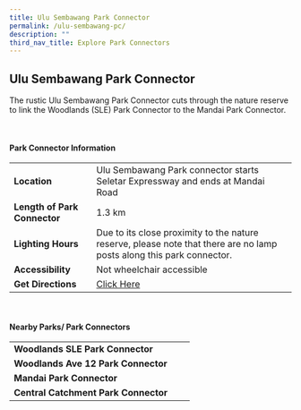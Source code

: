 ```yaml
---
title: Ulu Sembawang Park Connector
permalink: /ulu-sembawang-pc/
description: ""
third_nav_title: Explore Park Connectors
---
```

## Ulu Sembawang Park Connector



The rustic Ulu Sembawang Park Connector cuts through the nature reserve to link the Woodlands (SLE) Park Connector to the Mandai Park Connector. 

<br>

#### Park Connector Information

|  |  |  |
| -------- | -------- | -------- |
| **Location** | Ulu Sembawang Park connector starts Seletar Expressway and ends at Mandai Road |  |
| **Length of Park Connector** | 1.3 km  |  |
| **Lighting Hours** | Due to its close proximity to the nature reserve, please note that there are no lamp posts along this park connector. | |
| **Accessibility** | Not wheelchair accessible | |
| **Get Directions** |  [Click Here](https://www.onemap.gov.sg/v2/?lat=1.41820322811603&amp;lng=103.791166639035) | |

<br>


#### Nearby Parks/ Park Connectors

|   |  |  |
| -------- | -------- | -------- |
| **Woodlands SLE Park Connector** | | |
| **Woodlands Ave 12 Park Connector** | | |
| **Mandai Park Connector** | | |
| **Central Catchment Park Connector** | | |